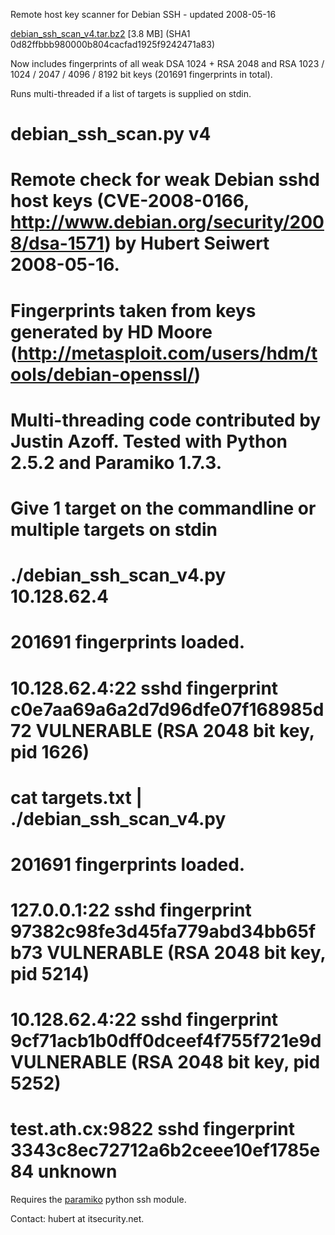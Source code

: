 Remote host key scanner for Debian SSH - updated 2008-05-16

[debian_ssh_scan_v4.tar.bz2]() [3.8 MB] (SHA1 0d82ffbbb980000b804cacfad1925f9242471a83)

Now includes fingerprints of all weak DSA 1024 + RSA 2048 and RSA 1023 / 1024 / 2047 / 4096 / 8192 bit keys (201691 fingerprints in total).

Runs multi-threaded if a list of targets is supplied on stdin.

# debian_ssh_scan.py v4
#
# Remote check for weak Debian sshd host keys (CVE-2008-0166, http://www.debian.org/security/2008/dsa-1571) by Hubert Seiwert 2008-05-16.
# Fingerprints taken from keys generated by HD Moore (http://metasploit.com/users/hdm/tools/debian-openssl/)
# Multi-threading code contributed by Justin Azoff. Tested with Python 2.5.2 and Paramiko 1.7.3.
#
# Give 1 target on the commandline or multiple targets on stdin
#
# ./debian_ssh_scan_v4.py 10.128.62.4
# 201691 fingerprints loaded.
# 10.128.62.4:22 sshd fingerprint c0e7aa69a6a2d7d96dfe07f168985d72 VULNERABLE (RSA 2048 bit key, pid 1626)
#
# cat targets.txt | ./debian_ssh_scan_v4.py
# 201691 fingerprints loaded.
# 127.0.0.1:22 sshd fingerprint 97382c98fe3d45fa779abd34bb65fb73 VULNERABLE (RSA 2048 bit key, pid 5214)
# 10.128.62.4:22 sshd fingerprint 9cf71acb1b0dff0dceef4f755f721e9d VULNERABLE (RSA 2048 bit key, pid 5252)
# test.ath.cx:9822 sshd fingerprint 3343c8ec72712a6b2ceee10ef1785e84 unknown
Requires the [paramiko](http://web.archive.org/web/20110718173934/http://www.lag.net/paramiko/) python ssh module.

Contact: hubert at itsecurity.net.
